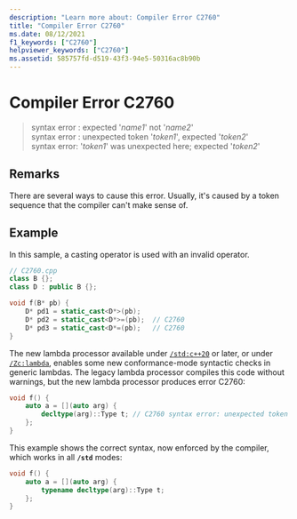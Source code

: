 ```yaml
---
description: "Learn more about: Compiler Error C2760"
title: "Compiler Error C2760"
ms.date: 08/12/2021
f1_keywords: ["C2760"]
helpviewer_keywords: ["C2760"]
ms.assetid: 585757fd-d519-43f3-94e5-50316ac8b90b
---
```

# Compiler Error C2760

> syntax error : expected '*name1*' not '*name2*'\
> syntax error : unexpected token '*token1*', expected '*token2*'\
> syntax error: '*token1*' was unexpected here; expected '*token2*'

## Remarks

There are several ways to cause this error. Usually, it's caused by a token sequence that the compiler can't make sense of.

## Example

In this sample, a casting operator is used with an invalid operator.

```cpp
// C2760.cpp
class B {};
class D : public B {};

void f(B* pb) {
    D* pd1 = static_cast<D*>(pb);
    D* pd2 = static_cast<D*>=(pb);  // C2760
    D* pd3 = static_cast<D*=(pb);   // C2760
}
```

The new lambda processor available under [`/std:c++20`](../../build/reference/std-specify-language-standard-version.md) or later, or under [`/Zc:lambda`](../../build/reference/zc-lambda.md), enables some new conformance-mode syntactic checks in generic lambdas. The legacy lambda processor compiles this code without warnings, but the new lambda processor produces error C2760:

```cpp
void f() {
    auto a = [](auto arg) {
        decltype(arg)::Type t; // C2760 syntax error: unexpected token 'identifier', expected ';'
    };
}
```

This example shows the correct syntax, now enforced by the compiler, which works in all **`/std`** modes:

```cpp
void f() {
    auto a = [](auto arg) {
        typename decltype(arg)::Type t;
    };
}
```
